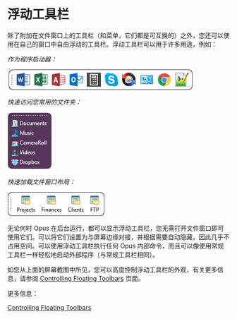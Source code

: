 # 浮动工具栏

除了附加在文件窗口上的工具栏（和菜单，它们都是可互换的）之外，您还可以使用在自己的窗口中自由浮动的工具栏。浮动工具栏可以用于许多用途，例如：

*作为程序启动器：*

![](/Manual/images/media/program_launcher.png)

*快速访问您常用的文件夹：*

![](/Manual/images/media/quick_folders.png) 

*快速加载文件窗口布局：*

![](/Manual/images/media/layout_toolbar.png) 

无论何时 Opus 在后台运行，都可以显示浮动工具栏，您无需打开文件窗口即可使用它们。可以将它们设置为与屏幕边缘对接，并根据需要自动隐藏，因此几乎不占用空间。可以使用浮动工具栏执行任何 Opus 内部命令，而且可以像使用常规工具栏一样轻松地启动外部程序（与常规工具栏相同）。

如您从上面的屏幕截图中所见，您可以高度控制浮动工具栏的外观，有关更多信息，请参阅 [Controlling Floating Toolbars](/Manual/additional_functionality/floating_toolbars/controlling_floating_toolbars.zh.md) 页面。

更多信息：

[Controlling Floating Toolbars](/Manual/additional_functionality/floating_toolbars/controlling_floating_toolbars.zh.md)